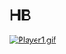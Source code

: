 # HB
<a href="https://gifyu.com/image/SSfdC"><img src="https://gfycat.com/serenetintedgalapagossealion" alt="Player1.gif"/></a>
